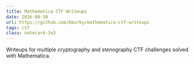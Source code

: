 ```yaml
---
title: Mathematica CTF Writeups
date: 2016-08-30
url: https://github.com/bburky/mathematica-ctf-writeups
tags: ctf
class: notecard-3x3
---
```


Writeups for multiple cryptography and stenography CTF challenges solved with Mathematica.